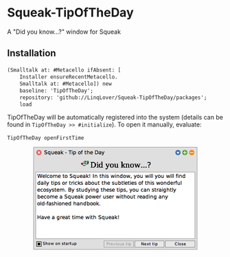 # Squeak-TipOfTheDay
A "Did you know...?" window for Squeak

## Installation
```smalltalk
(Smalltalk at: #Metacello ifAbsent: [
	Installer ensureRecentMetacello.
	Smalltalk at: #Metacello]) new
	baseline: 'TipOfTheDay';
	repository: 'github://LinqLover/Squeak-TipOfTheDay/packages';
	load
```

TipOfTheDay will be automatically registered into the system (details can be found in `TipOfTheDay >> #initialize`). To open it manually, evaluate:
```smalltalk
TipOfTheDay openFirstTime
```

<p align="center"><img src="https://github.com/LinqLover/Squeak-TipOfTheDay/blob/master/image.png" /></p>
